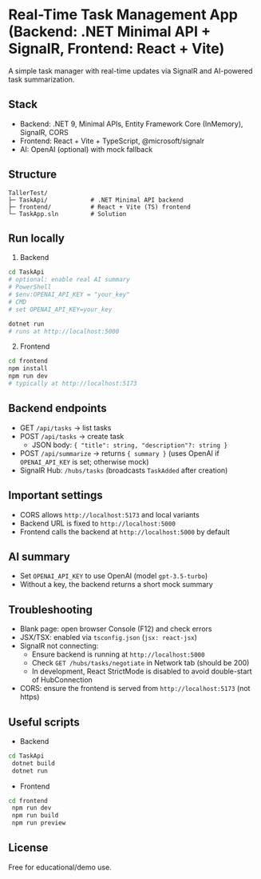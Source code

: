 # Real-Time Task Management App (Backend: .NET Minimal API + SignalR, Frontend: React + Vite)

A simple task manager with real-time updates via SignalR and AI-powered task summarization.

## Stack
- Backend: .NET 9, Minimal APIs, Entity Framework Core (InMemory), SignalR, CORS
- Frontend: React + Vite + TypeScript, @microsoft/signalr
- AI: OpenAI (optional) with mock fallback

## Structure
```
TallerTest/
├─ TaskApi/            # .NET Minimal API backend
├─ frontend/           # React + Vite (TS) frontend
└─ TaskApp.sln         # Solution
```

## Run locally
1) Backend
```bash
cd TaskApi
# optional: enable real AI summary
# PowerShell
# $env:OPENAI_API_KEY = "your_key"
# CMD
# set OPENAI_API_KEY=your_key

dotnet run
# runs at http://localhost:5000
```

2) Frontend
```bash
cd frontend
npm install
npm run dev
# typically at http://localhost:5173
```

## Backend endpoints
- GET `/api/tasks` → list tasks
- POST `/api/tasks` → create task
  - JSON body: `{ "title": string, "description"?: string }`
- POST `/api/summarize` → returns `{ summary }` (uses OpenAI if `OPENAI_API_KEY` is set; otherwise mock)
- SignalR Hub: `/hubs/tasks` (broadcasts `TaskAdded` after creation)

## Important settings
- CORS allows `http://localhost:5173` and local variants
- Backend URL is fixed to `http://localhost:5000`
- Frontend calls the backend at `http://localhost:5000` by default

## AI summary
- Set `OPENAI_API_KEY` to use OpenAI (model `gpt-3.5-turbo`)
- Without a key, the backend returns a short mock summary

## Troubleshooting
- Blank page: open browser Console (F12) and check errors
- JSX/TSX: enabled via `tsconfig.json` (`jsx: react-jsx`)
- SignalR not connecting:
  - Ensure backend is running at `http://localhost:5000`
  - Check `GET /hubs/tasks/negotiate` in Network tab (should be 200)
  - In development, React StrictMode is disabled to avoid double-start of HubConnection
- CORS: ensure the frontend is served from `http://localhost:5173` (not https)

## Useful scripts
- Backend
```bash
cd TaskApi
 dotnet build
 dotnet run
```
- Frontend
```bash
cd frontend
 npm run dev
 npm run build
 npm run preview
```

## License
Free for educational/demo use.



